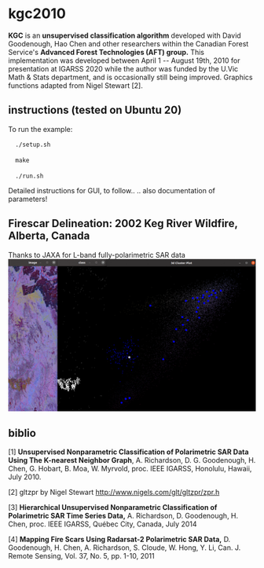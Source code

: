 # kgc2010

**KGC** is an **unsupervised classification algorithm** developed with David Goodenough, Hao Chen and other researchers within the Canadian Forest Service's **Advanced Forest Technologies (AFT) group.** This implementation was developed between April 1 -- August 19th, 2010 for presentation at IGARSS 2020 while the author was funded by the U.Vic Math & Stats department, and is occasionally still being improved. Graphics functions adapted from Nigel Stewart [2].

## instructions (tested on Ubuntu 20)
To run the example:
```
  ./setup.sh
  
  make
  
  ./run.sh 
```
Detailed instructions for GUI, to follow..
.. also documentation of parameters!

## Firescar Delineation: 2002 Keg River Wildfire, Alberta, Canada
Thanks to JAXA for L-band fully-polarimetric SAR data
<img src="output/out.gif " width="800">

## biblio

[1] **Unsupervised Nonparametric Classification of Polarimetric SAR Data Using The K-nearest Neighbor Graph**, A. Richardson, D. G. Goodenough, H. Chen, G. Hobart, B. Moa, W. Myrvold, proc. IEEE IGARSS, Honolulu, Hawaii, July 2010.

[2] gltzpr by Nigel Stewart http://www.nigels.com/glt/gltzpr/zpr.h

[3] **Hierarchical Unsupervised Nonparametric Classification of Polarimetric SAR Time Series Data,** A. Richardson, D. Goodenough, H. Chen, proc. IEEE IGARSS, Québec City, Canada, July 2014

[4] **Mapping Fire Scars Using Radarsat-2 Polarimetric SAR Data,** D. Goodenough, H. Chen, A. Richardson, S. Cloude, W. Hong, Y. Li, Can. J. Remote Sensing, Vol. 37, No. 5, pp. 1-10, 2011
